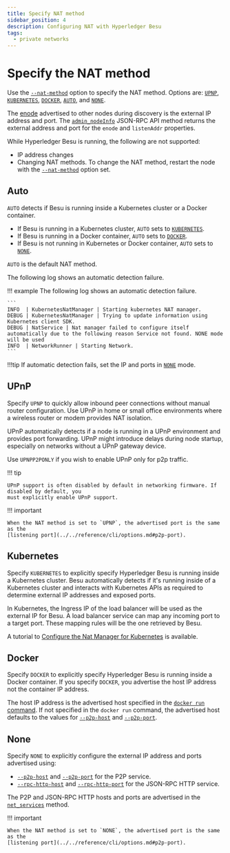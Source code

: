 ```yaml
---
title: Specify NAT method
sidebar_position: 4
description: Configuring NAT with Hyperledger Besu
tags:
  - private networks
---
```


# Specify the NAT method

Use the [`--nat-method`](../../reference/cli/options.md#nat-method) option to specify the NAT method. Options are: [`UPNP`](#upnp), [`KUBERNETES`](#kubernetes), [`DOCKER`](#docker), [`AUTO`](#auto), and [`NONE`](#none).

The [enode](../../concepts/node-keys.md#enode-url) advertised to other nodes during discovery is the external IP address and port. The [`admin_nodeInfo`](../../reference/api/index.md#admin_nodeinfo) JSON-RPC API method returns the external address and port for the `enode` and `listenAddr` properties.

While Hyperledger Besu is running, the following are not supported:

- IP address changes
- Changing NAT methods. To change the NAT method, restart the node with the [`--nat-method`](../../reference/cli/options.md#nat-method) option set.

## Auto

`AUTO` detects if Besu is running inside a Kubernetes cluster or a Docker container.

- If Besu is running in a Kubernetes cluster, `AUTO` sets to [`KUBERNETES`](#kubernetes).
- If Besu is running in a Docker container, `AUTO` sets to [`DOCKER`](#docker).
- If Besu is not running in Kubernetes or Docker container, `AUTO` sets to [`NONE`](#none).

`AUTO` is the default NAT method.

The following log shows an automatic detection failure.

!!! example The following log shows an automatic detection failure.

    ```
    INFO  | KubernetesNatManager | Starting kubernetes NAT manager.
    DEBUG | KubernetesNatManager | Trying to update information using Kubernetes client SDK.
    DEBUG | NatService | Nat manager failed to configure itself automatically due to the following reason Service not found. NONE mode will be used
    INFO  | NetworkRunner | Starting Network.
    ```

!!!tip If automatic detection fails, set the IP and ports in [`NONE`](#none) mode.

## UPnP

Specify `UPNP` to quickly allow inbound peer connections without manual router configuration. Use UPnP in home or small office environments where a wireless router or modem provides NAT isolation.

UPnP automatically detects if a node is running in a UPnP environment and provides port forwarding. UPnP might introduce delays during node startup, especially on networks without a UPnP gateway device.

Use `UPNPP2PONLY` if you wish to enable UPnP only for p2p traffic.

!!! tip

    UPnP support is often disabled by default in networking firmware. If disabled by default, you
    must explicitly enable UPnP support.

!!! important

    When the NAT method is set to `UPNP`, the advertised port is the same as the
    [listening port](../../reference/cli/options.md#p2p-port).

## Kubernetes

Specify `KUBERNETES` to explicitly specify Hyperledger Besu is running inside a Kubernetes cluster. Besu automatically detects if it's running inside of a Kubernetes cluster and interacts with Kubernetes APIs as required to determine external IP addresses and exposed ports.

In Kubernetes, the Ingress IP of the load balancer will be used as the external IP for Besu. A load balancer service can map any incoming port to a target port. These mapping rules will be the one retrieved by Besu.

A tutorial to [Configure the Nat Manager for Kubernetes](../../../private-networks/tutorials/kubernetes/nat-manager.md) is available.

## Docker

Specify `DOCKER` to explicitly specify Hyperledger Besu is running inside a Docker container. If you specify `DOCKER`, you advertise the host IP address not the container IP address.

The host IP address is the advertised host specified in the [`docker run` command](https://docs.docker.com/engine/reference/commandline/run/#add-entries-to-container-hosts-file---add-host). If not specified in the `docker run` command, the advertised host defaults to the values for [`--p2p-host`](../../reference/cli/options.md#p2p-host) and [`--p2p-port`](../../reference/cli/options.md#p2p-port).

## None

Specify `NONE` to explicitly configure the external IP address and ports advertised using:

- [`--p2p-host`](../../reference/cli/options.md#p2p-host) and [`--p2p-port`](../../reference/cli/options.md#p2p-port) for the P2P service.
- [`--rpc-http-host`](../../reference/cli/options.md#rpc-http-host) and [`--rpc-http-port`](../../reference/cli/options.md#rpc-http-port) for the JSON-RPC HTTP service.

The P2P and JSON-RPC HTTP hosts and ports are advertised in the [`net_services`](../../reference/api/index.md#net_services) method.

!!! important

    When the NAT method is set to `NONE`, the advertised port is the same as the
    [listening port](../../reference/cli/options.md#p2p-port).
